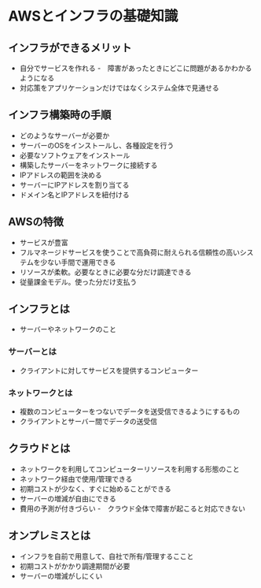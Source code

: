 # AWSとインフラの基礎知識

## インフラができるメリット
- 自分でサービスを作れる
-　障害があったときにどこに問題があるかわかるようになる
- 対応策をアプリケーションだけではなくシステム全体で見通せる

## インフラ構築時の手順
- どのようなサーバーが必要か
- サーバーのOSをインストールし、各種設定を行う
- 必要なソフトウェアをインストール
- 構築したサーバーをネットワークに接続する
- IPアドレスの範囲を決める
- サーバーにIPアドレスを割り当てる
- ドメイン名とIPアドレスを紐付ける

## AWSの特徴
- サービスが豊富
- フルマネージドサービスを使うことで高負荷に耐えられる信頼性の高いシステムを少ない手間で運用できる
- リソースが柔軟。必要なときに必要な分だけ調達できる
- 従量課金モデル。使った分だけ支払う

## インフラとは
- サーバーやネットワークのこと

### サーバーとは
- クライアントに対してサービスを提供するコンピューター

### ネットワークとは
- 複数のコンピューターをつないでデータを送受信できるようにするもの
- クライアントとサーバー間でデータの送受信

## クラウドとは
- ネットワークを利用してコンピューターリソースを利用する形態のこと
- ネットワーク経由で使用/管理できる
- 初期コストが少なく、すぐに始めることができる
- サーバーの増減が自由にできる
- 費用の予測が付きづらい
-　クラウド全体で障害が起こると対応できない

## オンプレミスとは
- インフラを自前で用意して、自社で所有/管理するここと
- 初期コストがかかり調達期間が必要
- サーバーの増減がしにくい
